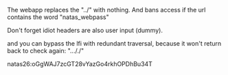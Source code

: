 The webapp replaces the "../" with nothing. And bans access if the url contains 
the word "natas_webpass"

Don't forget idiot headers are also user input (dummy).

and you can bypass the lfi with redundant traversal, because it won't return back to 
check again: "..././"

natas26:oGgWAJ7zcGT28vYazGo4rkhOPDhBu34T
